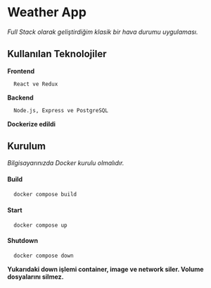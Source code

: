 
# Weather App

*Full Stack olarak geliştirdiğim klasik bir hava durumu uygulaması.*


## Kullanılan Teknolojiler

**Frontend**
```bash 
  React ve Redux
```

**Backend**
```bash 
  Node.js, Express ve PostgreSQL
```

**Dockerize edildi**

## Kurulum

*Bilgisayarınızda Docker kurulu olmalıdır.*

#### Build
```bash 
  docker compose build
```

#### Start

```http 
  docker compose up
```

#### Shutdown

```bash 
  docker compose down
```

**Yukarıdaki down işlemi container, image ve network siler. Volume dosyalarını silmez.**